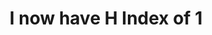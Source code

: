 ---
layout: photo_set
title: I now have H Index of 1
permalink: /posts/h_index_of_1/
time: 6th June, 2022
company: Personal
description: "After 3 years of joining my masters degree in Data Science, one of my research paper has been cited making me a researcher with h-index of 1.<!--more-->"

photos:
    set: h_index
    size: 1
---